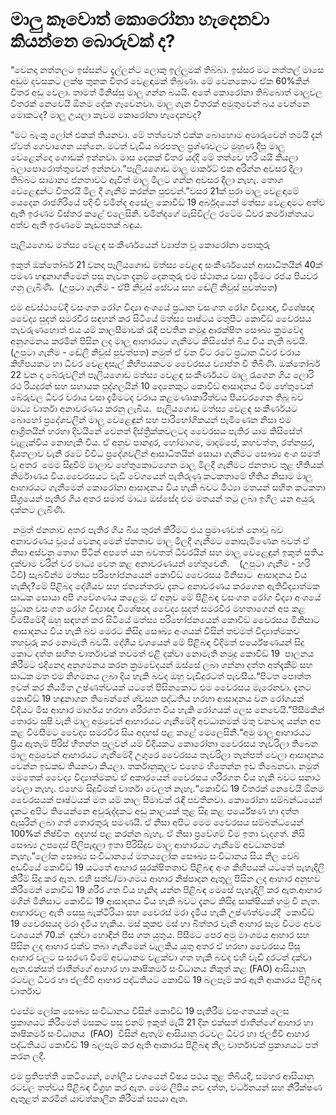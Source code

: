 # මාලු කෑවොත් කොරෝනා හැදෙනවා කියන්නෙ බොරුවක් ද?

“වෙනදා නත්තලට ඉස්සන්ට දැල්ලන්ට ලොකු ඉල්ලුමක් තිබ්බා. ඉස්සර මට නත්තල් මාසෙ අඩුම දවසකට ලක්ෂ තුනක විතර වෙළඳාමක් තිබුණා. මේ වෙනකොට ඒක 60%කින් විතර අඩු වෙලා. තාමත් මිනිස්සු මාලු ගන්න බයයි. අතේ කොරෝනා තිබ්බොත් මාලුවල විතරක් නෙවෙයි ඕනම දේක ගෑවෙනවා. මාලු ගැන විතරක් අමුතුවෙන් බය වෙන්නෙ මොකටද? මාලු උයලා කෑවම කොරෝනා හැදෙනවද?

“මට බැංකු ලෝන් එකක් තියනවා. මේ තත්වෙත් එක්ක බොහොම අමාරුවෙන් තමයි දැන් ඒවත් ගෙවාගෙන යන්නෙ. මටත් වැඩිය බරපතල ප්‍රශ්ණවලට මුහුණ දීපු මාලු වෙළෙන්දො ගොඩක් ඉන්නවා. මාස දෙකක් විතර යද්දි මේ තත්වෙ හරි යයි කියලා බලාපොරොත්තුවෙන් ඉන්නවා.“පෑලියගොඩ මාලු මාර්කට් එක අරින්න අවසර දීලා තිබ්බට සාමාන්‍ය ජනතාවට ඇවිත් මාලු මිලට ගන්න අවසර දීලා නැහැ. තොග වෙළෙඳුන්ට විතරයි මිල දී ගැනීම් කරන්න පුළුවන්.”වසර 21ක් පුරා මාලු වෙළඳාමේ යෙදෙන රාජගිරියේ පදිංචි චමින්ද අසේල කොවිඞ් 19 අර්බුදයෙන් මත්ස්‍ය වෙළඳාමට අත්ව ඇති ඉරණම විස්තර කළේ එලෙසිනි. චමින්දගේ මැසිවිල්ල රටේම ධීවර කර්මාන්තයට අත්ව ඇති ඉරණමේ කැඩපතක් බඳුය.

පෑලියගොඩ මත්ස්‍ය වෙළඳ සංකීර්ණයෙන් ව්‍යාප්ත වූ කොරෝනා පොකුරු

ඉකුත් ඔක්තෝබර් 21 වනදා පෑලියගොඩ මත්ස්‍ය වෙළඳ සංකීර්ණයෙන් ආසාධිතයින් 40ක් පමණ හඳුනාගනීමෙන් පසු නැවත දැනුම් දෙනතුරු එම ස්ථානය වසා දැමීමට රජය පියවර ගනු ලැබිණි.  (උපුටා ගැනීම - ඒපී නිවුස් සේවය සහ ඬේලි නිවුස් පුවත්පත)

එම අවස්ථාවේදී වසංගත රෝග විද්‍යා අංශයේ ප්‍රධාන වසංගත රෝග විද්‍යාඥ, විශේෂඥ වෛද්‍ය සුදත් සමරවීර සඳහන් කර සිටියේ මත්ස්‍ය පෘෂ්ටය මතුපිට කොවිඞ් වෛරසය තැවරුණහොත් එය යම් කාලසීමාවක් රැඳී පවතින නමුදු ආරක්ෂිත සෞඛ්‍ය ක්‍රමවේද අනුගමනය කරමින් පිසින ලද මාලු ආහාරයට ගැනීමට කිසිසේත් බිය විය නැති බවයි. (උපුටා ගැනීම - ඬේලි නිවුස් පුවත්පත) නමුත් ඒ වන විට රටේ ප්‍රධාන ධීවර වරාය කිහිපයකට හා ධීවර වෙළඳසැල් කිහිපයකටම වෛරසය ව්‍යාප්ත වී තිබිණි. ඔක්තෝබර් 22 වන දා බේරුවලින් පෑලියගොඩ මත්ස්‍ය වෙළඳ සංකීර්ණයට මාලු රැගෙන ගිය ලොරි රථ රියදුරන් සහ සහායක පුද්ගලයින් 10 දෙනෙකුට කොවිඞ් ආසාදනය වීම හේතුවෙන් බේරුවල ධීවර වරාය වසා දැමීමටද වරාය කළමණාකාරීත්වය පියවරගෙන තිබූ බව මාධ්‍ය වාර්තා අනාවරණය කරනු ලැබීය.  පෑලියගොඩ මත්ස්‍ය වෙළඳ සංකීර්ණයට බොහෝ ප්‍රදේශවලින් මාලු වෙළෙඳුන් සහ පාරිභෝගිකයන් පැමිණෙන නිසා එම ආශ්‍රිතයින් හරහා දිවයිනේ වෙනත් දිස්ත්‍රික්කවලටද වෛරසය පැතිර යාම කිසිසේත් වැළැක්විය නොහැකි විය. ඒ අනුව පානදුර, හෝමාගම, මාදම්පේ, කහවත්ත, රත්නපුර, දියතලාව වැනි රටේ විවිධ ප්‍රදේශවලින් ආසාධිතයින් සොයා ගැනීමට සෞඛ්‍ය අංශ සමත් වූ අතර  මෙම සිදුවීම් මාලාව හේතුකොටගෙන මාලු මිලදී ගැනීමට ජනතාව තුළ භීතියක් නිර්මාණය විය.වෛරසයට වැඩි වේගයෙන් පැතිරුණු කටකතාමේ භීතිය නිසාම මාලු ආහාරයට ගැනීමෙන් කොරෝනා ආසාදනය විය හැකි බවට මිථ්‍යා මතයන් සහිත කටකතා සීග්‍රයෙන් පැතිර ගිය අතර සමාජ මාධ්‍ය ඔස්සේද එම මතයන් තටු ලබා ඉගිල යන අයුරු දක්නට ලැබිණි.  

 නමුත් ජනතාව අතර පැතිර ගිය බිය තුරන් කිරීමට එය ප්‍රමාණවත් නොවූ බව අනාවරණය වූයේ වෙනදා මෙන් ජනතාව මාලු මිලදී ගැනීමට නොපැමිණෙන බවත් ඒ නිසා අස්වනු තොග පිටින් අපතේ යන බවතත් ධීවරයින් සහ මාලු වෙළෙඳුුන් ඉකුත් සතිය දක්වාම වරින් වර මාධ්‍ය වෙත කළ අනාවරණයන් හේතුවෙනි.    (උපුටා ගැනීම - හරි ටීවී) සැබවින්ම මත්ස්‍ය පරිභෝජනයෙන් කොවිඞ් වෛරසය මිනිසාට  ආසාදනය විය හැකිද?මේ පිළිබද දේශීයව සහ ජත්‍යන්තරව දැනට අනාවරණය කරගෙන ඇතිවිද්‍යාත්මක සාධක සොයා අපි ගවේශණය කළෙමු. ඒ අනුව මේ පිළිබඳ වසංගත රෝග විද්‍යා අංශයේ ප්‍රධාන වසංගත රෝග විද්‍යාඥ විශේෂඥ වෛද්‍ය සුදත් සමරවීර මහතාගෙන් අප කළ විමසීමේදී ඔහු සඳහන් කර සිටියේ මත්ස්‍ය පරිභෝජනයෙන් කොවිඞ් වෛරසය මිනිසාට  ආසාදනය විය හැකි බව මෙරට කිසිදු සෞඛ්‍ය අංශයක් විසින් තවමත් විද්‍යාත්මකව තහවුරු කර නොමැති බවයි. දේශීය වශයෙන් මේ පිළිබඳ විදිමත් පර්යේෂණයන් සිදු කොට දත්ත සහිත වාර්තාවක් තවමත් එළි දක්වා නොමැති නමුදු කොවිඞ් 19  පාලනය කිරීමට එදිනෙදා අනුගමනය කරන ක්‍රමවේදයන් ඔස්සේ ලබා ගන්නා දත්ත අත්දැකීම් සහ සාධක මත එම නිගමනය ලබා දිය හැකි බවද ඔහු වැඩිදුරටත් පැවසීය.“පිටත පොත්ත ඉවත් කර නියමිත උෂ්ණත්වයක් යටතේ පිසිනකොට එම වෛරසය මැරෙනවා. දැනට කොවිඞ් 19 හඳුනාගන තිබෙන්නේ ශ්වසන පද්ධතිය හරහා ආසාදනය වන රෝගයක් විදියට මිස ආහාර මාර්ගය හරහා ශරීරගත විය හැකි රෝගයක් ලෙස නෙවෙයි.”පිසීමකින් තොරව සුෂි වැනි මාලු අමුවෙන් ආහාරයට ගැනීමේදී අවධානමක් මතු වනවාද යන්න අප කළ විමසීමට වෛද්‍ය සමරවීර සිය අදහස් පළ කළේ මෙලෙසිනි.“අමු මාලු ආහාරයට ප්‍රිය ඇතැම් පිරිස් හිතන්න පුලුවන් යම් විදියකට කොරෝනා වෛරසය තැවරිලා තිබෙන මාලු අමුවෙන් ආහාරයට ගැනීමේදී උගුරෙ වෛරසය තැවරිලා තැන්පත් වෙලා ආසාදනය වෙන්න ඉඩකඩ තියනවා කියලා. තර්කානුකූලව එහෙම හිතෙන්න ඉඩ තිබෙනවා. නමුත් මෙතෙක් වෛද්‍ය විද්‍යාත්මකව ඒ අකාරයෙන් වෛරසය ශරීරගත විය හැකි බවට සනාථ වෙලා නැහැ. එහෙම සිදුවීමක් වාර්තා වෙලත් නැහැ.“කොවිඞ් 19 විතරක් නෙවෙයි ඕනම වෛරසයක් පෘෂ්ටයක් මත යම් කාල සීමාවක් රැඳී පවතිනවා. කොරෝනා සම්බන්ධයෙන් දැනට අපිට තියෙන්නෙ අවුරුද්දකට අඩු කාලයක් තුළ සිදු කළ පර්යේෂණ හා දත්ත ඇසුරින් ලබා ගත් තොරතුරු පමණයි. ඒ නිසා අපිට මෙම වෛරසය සම්බන්ධයෙන් 100%ක් නිෂ්චිත  අදහස් පළ කරන්න බැහැ. ඒ නිසා ප්‍රවේශම් වීම ඉතා වැදගත්. නිසි සෞඛ්‍ය උපදෙස් පිලිපැදලා ඉතා පිරිසිදුව මාලු ආහාරයට ගැනීමේ අවධානමක් නැහැ.”ලෝක සෞඛ්‍ය සංවිධානයේ මතයලෝක සෞඛ්‍ය සංවිධානය සිය නිල වෙබ් අඩවියේ කොවිඞ් 19 යටතේ ආහාර සුරක්ෂිතතාව පිළිබඳ අංශ කිහිපයක් යටතේ පැහැදිලි කිරීම් සිදු කර ඇත. එහි සත්ව/මාංශමය ආහාර නිෂ්පාදන ඇතුලු පිසින ලද ආහාර අනුභව කිරීමෙන් කොවිඞ් 19 ශරීර ගත විය හැකිද යන්න පිළිබඳ මෙසේ පැහැදිලි කර ඇත.ආහාර මගින් මිනිසාට කොවිඞ් 19 ආසාදනය විය හැකි බවට දැනට කිසිදු සාක්ෂියක් හමු වී නැත. ආහාරවල ඇති සෙසු බැක්ටීරියා සහ වෛරස් මරා දැමිය හැකි උෂ්ණත්වයේදී  කොවිඞ් 19 වෛරසයද මරා දැමිය හැකිය. මස් කුකළු මස් හා බිත්තර වැනි ආහාර සෑම විටම අවම වශයෙන් 70.ක්‍  දක්වා හොඳින් පිස ගත යුතුය. පිසීමට පෙර අමු මාංශමය ආහාර සහ පිසින ලද ආහාර එක්ව තබා ගැනීමෙන් වැලකිය යුතු අතර ඒ හරහා වෛරසය පිසූ ආහාර වලට සංසරණ වීමේ අවධානම වළක්වා ගත හැකි බවද එහි වැඩි දුරටත් දක්වා ඇත.එක්සත් ජාතීන්ගේ ආහාර හා කෘෂිකර්ම සංවිධානය නිකුත් කළ (FAO) ආසියානු රටවල ධීවර හා ජලජීවී ආහාර පද්ධතියට කොවිඞ් 19 බලපෑම් කර ඇති ආකාරය පිළිබඳ වාර්තාව

එසේම ලෝක සෞඛ්‍ය සංවිධානය විසින් කොවිඞ් 19 පැතිරීම වසංගතයක් ලෙස ප්‍රකාශයට කිරීමෙන් මසකට පසු එනම් ඉකුත් මැයි 21 දින එක්සත් ජාතීන්ගේ ආහාර හා කෘෂිකර්ම සංවිධානය  (FAO)  විසින් ඇතැම් ආසියානු රටවල ධීවර හා ජලජීවී ආහාර පද්ධතියට කොවිඩ් 19 බලපෑම් කර ඇති ආකාරය පිළිබඳ නිල වාර්තාවක් ප්‍රකාශයට පත් කරන ලදී.

එම ප්‍රතිපත්ති කෙටියෙන්, ගෝලීය වශයෙන් විෂය පථය තුළ තිබියදී, සමහර ආසියානු රටවල තත්වය පිළිබඳ විග්‍රහ කර ඇත. මෙම ලිපිය නව දත්ත, වර්ධනයන් සහ නිරීක්ෂණ ඇතුළත් කරමින් යාවත්කාලීන කිරීමක් සපයා ඇත.